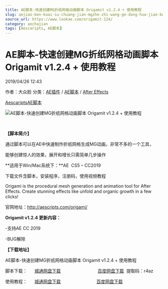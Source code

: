 ```yaml
---
title: AE脚本-快速创建MG折纸网格动画脚本 Origamit v1.2.4 + 使用教程
slug: aejiao-ben-kuai-su-chuang-jian-mgzhe-zhi-wang-ge-dong-hua-jiao-ben-origamit-v1-2-4-shi-yong-jiao-cheng
source_url: https://www.lookae.com/origamit-124/
category: aechajian
tags: [Aescaripts, AE脚本]
---
```

# AE脚本-快速创建MG折纸网格动画脚本 Origamit v1.2.4 + 使用教程

2019/04/26 12:43

作者：大众脸
分类：[AE插件](https://www.lookae.com/after-effects/aechajian/) / [AE脚本](https://www.lookae.com/after-effects/aescripts/) / [After Effects](https://www.lookae.com/after-effects/)

[Aescaripts](https://www.lookae.com/tag/aescaripts/)[AE脚本](https://www.lookae.com/tag/ae%e8%84%9a%e6%9c%ac/)

![AE脚本-快速创建MG折纸网格动画脚本 Origamit v1.2.4 + 使用教程](https://www.lookae.com/wp-content/uploads/2019/04/Origami-124.jpg "AE脚本-快速创建MG折纸网格动画脚本 Origamit v1.2.4 + 使用教程-LookAE.com")

[﻿﻿﻿](https://cloud.video.taobao.com//play/u/705956171/p/1/e/6/t/1/38839398.mp4)

**【脚本简介】**

通过脚本可以在AE中快速制作折纸网格生成MG动画，非常不多的一个工具，

能够创建惊人的效果，展开和增长只需简单几步操作

**适用于Win/Mac系统下：**AE  CS5 – CC2019

下载文件含脚本，安装程序，注册码，使用视频教程

Origami is the procedural mesh generation and animation tool for After Effects. Create stunning effects like unfold and organic growth in a few clicks!

官网地址：http://aescripts.com/origami/

**Origamit v1.2.4 更新内容：**

-支持AE CC 2019

-BUG解除

**【下载地址】**

AE脚本-快速创建MG折纸网格动画脚本 Origamit v1.2.4 + 使用教程

脚本下载：      [城通网盘下载](https://lookae.ctfile.com/fs/680462-368478677)                              [百度网盘下载](https://pan.baidu.com/s/12crjru0rh5wiqacwkkk91A)  提取码：r4az

使用教程：      [城通网盘下载](https://lookae.ctfile.com/fs/680462-297761250)                             [百度网盘下载](https://pan.baidu.com/s/1SSzvcLiWvqKaEIPHxrdz-Q)
